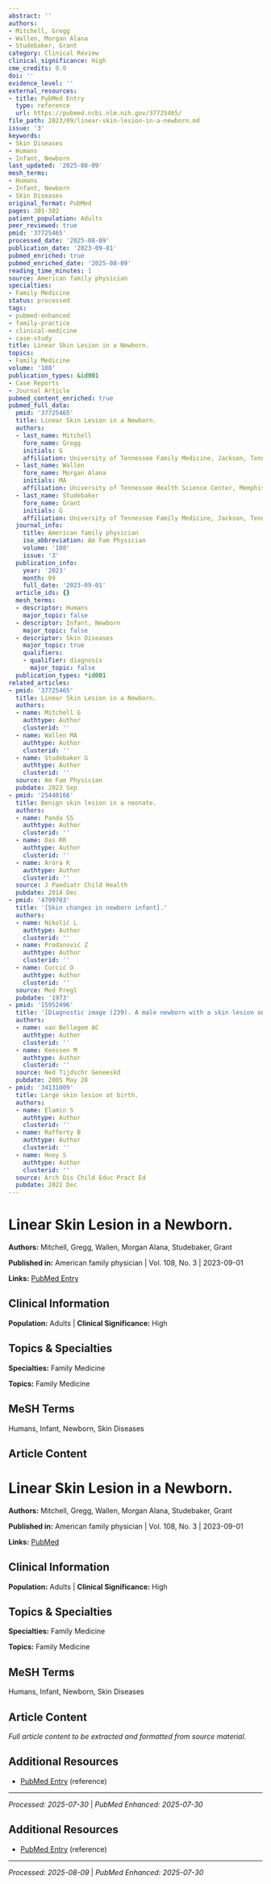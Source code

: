 ```yaml
---
abstract: ''
authors:
- Mitchell, Gregg
- Wallen, Morgan Alana
- Studebaker, Grant
category: Clinical Review
clinical_significance: High
cme_credits: 0.0
doi: ''
evidence_level: ''
external_resources:
- title: PubMed Entry
  type: reference
  url: https://pubmed.ncbi.nlm.nih.gov/37725465/
file_path: 2023/09/linear-skin-lesion-in-a-newborn.md
issue: '3'
keywords:
- Skin Diseases
- Humans
- Infant, Newborn
last_updated: '2025-08-09'
mesh_terms:
- Humans
- Infant, Newborn
- Skin Diseases
original_format: PubMed
pages: 301-302
patient_population: Adults
peer_reviewed: true
pmid: '37725465'
processed_date: '2025-08-09'
publication_date: '2023-09-01'
pubmed_enriched: true
pubmed_enriched_date: '2025-08-09'
reading_time_minutes: 1
source: American family physician
specialties:
- Family Medicine
status: processed
tags:
- pubmed-enhanced
- family-practice
- clinical-medicine
- case-study
title: Linear Skin Lesion in a Newborn.
topics:
- Family Medicine
volume: '108'
publication_types: &id001
- Case Reports
- Journal Article
pubmed_content_enriched: true
pubmed_full_data:
  pmid: '37725465'
  title: Linear Skin Lesion in a Newborn.
  authors:
  - last_name: Mitchell
    fore_name: Gregg
    initials: G
    affiliation: University of Tennessee Family Medicine, Jackson, Tennessee.
  - last_name: Wallen
    fore_name: Morgan Alana
    initials: MA
    affiliation: University of Tennessee Health Science Center, Memphis, Tennessee.
  - last_name: Studebaker
    fore_name: Grant
    initials: G
    affiliation: University of Tennessee Family Medicine, Jackson, Tennessee.
  journal_info:
    title: American family physician
    iso_abbreviation: Am Fam Physician
    volume: '108'
    issue: '3'
  publication_info:
    year: '2023'
    month: 09
    full_date: '2023-09-01'
  article_ids: {}
  mesh_terms:
  - descriptor: Humans
    major_topic: false
  - descriptor: Infant, Newborn
    major_topic: false
  - descriptor: Skin Diseases
    major_topic: true
    qualifiers:
    - qualifier: diagnosis
      major_topic: false
  publication_types: *id001
related_articles:
- pmid: '37725465'
  title: Linear Skin Lesion in a Newborn.
  authors:
  - name: Mitchell G
    authtype: Author
    clusterid: ''
  - name: Wallen MA
    authtype: Author
    clusterid: ''
  - name: Studebaker G
    authtype: Author
    clusterid: ''
  source: Am Fam Physician
  pubdate: 2023 Sep
- pmid: '25440166'
  title: Benign skin lesion in a neonate.
  authors:
  - name: Panda SS
    authtype: Author
    clusterid: ''
  - name: Das RR
    authtype: Author
    clusterid: ''
  - name: Arora K
    authtype: Author
    clusterid: ''
  source: J Paediatr Child Health
  pubdate: 2014 Dec
- pmid: '4799703'
  title: '[Skin changes in newborn infant].'
  authors:
  - name: Nikolić L
    authtype: Author
    clusterid: ''
  - name: Prodanović Z
    authtype: Author
    clusterid: ''
  - name: Curcić O
    authtype: Author
    clusterid: ''
  source: Med Pregl
  pubdate: '1973'
- pmid: '15952496'
  title: '[Diagnostic image (239). A male newborn with a skin lesion on a knee].'
  authors:
  - name: van Bellegem AC
    authtype: Author
    clusterid: ''
  - name: Keessen M
    authtype: Author
    clusterid: ''
  source: Ned Tijdschr Geneeskd
  pubdate: 2005 May 28
- pmid: '34131009'
  title: Large skin lesion at birth.
  authors:
  - name: Elamin S
    authtype: Author
    clusterid: ''
  - name: Rafferty B
    authtype: Author
    clusterid: ''
  - name: Hoey S
    authtype: Author
    clusterid: ''
  source: Arch Dis Child Educ Pract Ed
  pubdate: 2022 Dec
---
```


# Linear Skin Lesion in a Newborn.

**Authors:** Mitchell, Gregg, Wallen, Morgan Alana, Studebaker, Grant

**Published in:** American family physician | Vol. 108, No. 3 | 2023-09-01

**Links:** [PubMed Entry](https://pubmed.ncbi.nlm.nih.gov/37725465/)

## Clinical Information

**Population:** Adults | **Clinical Significance:** High

## Topics & Specialties

**Specialties:** Family Medicine

**Topics:** Family Medicine

## MeSH Terms

Humans, Infant, Newborn, Skin Diseases

## Article Content

# Linear Skin Lesion in a Newborn.

**Authors:** Mitchell, Gregg, Wallen, Morgan Alana, Studebaker, Grant

**Published in:** American family physician | Vol. 108, No. 3 | 2023-09-01

**Links:** [PubMed](https://pubmed.ncbi.nlm.nih.gov/37725465/)

## Clinical Information

**Population:** Adults | **Clinical Significance:** High

## Topics & Specialties

**Specialties:** Family Medicine

**Topics:** Family Medicine

## MeSH Terms

Humans, Infant, Newborn, Skin Diseases

## Article Content

*Full article content to be extracted and formatted from source material.*

## Additional Resources

- [PubMed Entry](https://pubmed.ncbi.nlm.nih.gov/37725465/) (reference)

---

*Processed: 2025-07-30* | *PubMed Enhanced: 2025-07-30*

## Additional Resources

- [PubMed Entry](https://pubmed.ncbi.nlm.nih.gov/37725465/) (reference)

---

*Processed: 2025-08-09* | *PubMed Enhanced: 2025-07-30*
